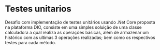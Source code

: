 # Testes unitarios
Desafio com implementação de testes unitários usando .Net Core proposta na plataforma DIO, consiste em uma simples soluição de uma classe calculadora a qual realiza as operações básicas, além de armazenar um histórico com as ultimas 3 operações realizadas; bem como os respectivos testes para cada método.
